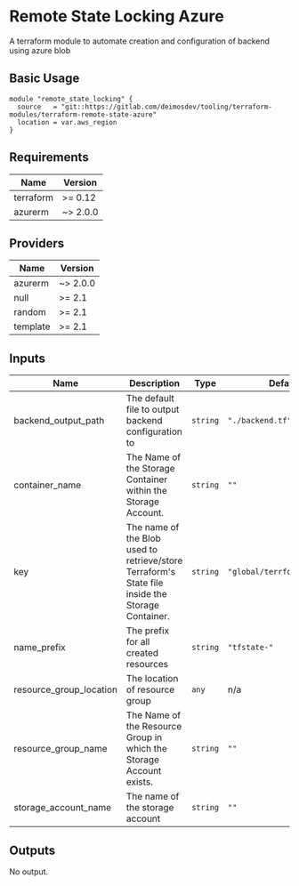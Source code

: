 # Remote State Locking Azure
A terraform module to automate creation and configuration of backend using azure blob


## Basic Usage 

```hcl
module "remote_state_locking" {
  source   = "git::https://gitlab.com/deimosdev/tooling/terraform-modules/terraform-remote-state-azure"
  location = var.aws_region
}
```

## Requirements

| Name | Version |
|------|---------|
| terraform | >= 0.12 |
| azurerm | ~> 2.0.0 |

## Providers

| Name | Version |
|------|---------|
| azurerm | ~> 2.0.0 |
| null | >= 2.1 |
| random | >= 2.1 |
| template | >= 2.1 |

## Inputs

| Name | Description | Type | Default | Required |
|------|-------------|------|---------|:--------:|
| backend\_output\_path | The default file to output backend configuration to | `string` | `"./backend.tf"` | no |
| container\_name | The Name of the Storage Container within the Storage Account. | `string` | `""` | no |
| key | The name of the Blob used to retrieve/store Terraform's State file inside the Storage Container. | `string` | `"global/terrform.tfstate"` | no |
| name\_prefix | The prefix for all created resources | `string` | `"tfstate-"` | no |
| resource\_group\_location | The location of resource group | `any` | n/a | yes |
| resource\_group\_name | The Name of the Resource Group in which the Storage Account exists. | `string` | `""` | no |
| storage\_account\_name | The name of the storage account | `string` | `""` | no |

## Outputs

No output.


